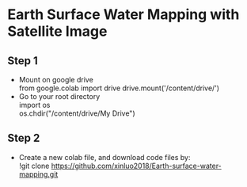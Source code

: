 # Earth Surface Water Mapping with Satellite Image
## Step 1
- Mount on google drive   
from google.colab import drive
drive.mount('/content/drive/')
- Go to your root directory  
import os  
os.chdir("/content/drive/My Drive")

## Step 2
- Create a new colab file, and download code files by:   
!git clone https://github.com/xinluo2018/Earth-surface-water-mapping.git
